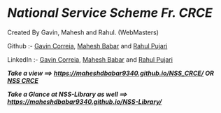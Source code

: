 # _**National Service Scheme Fr. CRCE**_

Created By Gavin, Mahesh and Rahul. (WebMasters)

Github :-  [Gavin Correia](https://github.com/thehardwareguy2000), [Mahesh Babar](https://github.com/maheshdbabar9340) and [Rahul Pujari](https://github.com/rahul7045)

LinkedIn :-  [Gavin Correia](https://www.linkedin.com/in/gavin-correia-2a6165191/), [Mahesh Babar](https://www.linkedin.com/in/mahesh9340/) and [Rahul Pujari](https://www.linkedin.com/in/rahul-pujari-3b8b0319b/)


_**Take a view ==> https://maheshdbabar9340.github.io/NSS_CRCE/  OR  [NSS CRCE](https://nsscrce.in/)**_


_**Take a Glance at NSS-Library as well ==> https://maheshdbabar9340.github.io/NSS-Library/**_
